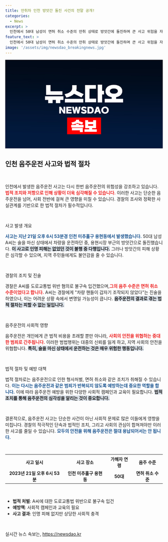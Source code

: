 ```yaml
---
title: 만취차 인천 방앗간 돌진 사건의 전말 공개!
categories:
  - News
excerpt: >
  인천에서 50대 남성이 면허 취소 수준의 만취 상태로 방앗간에 돌진하며 큰 사고 위험을 자아냈다! 인명 피해는 없었지만, 경찰은 그의 진술을 바탕으로 사건을 조사 중이다. 이 사고의 배경은 과연 무엇일까?
feature_text: >
  인천에서 50대 남성이 면허 취소 수준의 만취 상태로 방앗간에 돌진하며 큰 사고 위험을 자아냈다! 인명 피해는 없었지만, 경찰은 그의 진술을 바탕으로 사건을 조사 중이다. 이 사고의 배경은 과연 무엇일까?
image: '/assets/img/newsdao_breakingnews.jpg'
---
```


<p><img src="/assets/img/newsdao_breakingnews.jpg" alt="pcversion 속보" /></p>

<h2 data-ke-size="size26">인천 음주운전 사고와 법적 절차</h2>

<p data-ke-size="size16">&nbsp;</p>

<p>인천에서 발생한 음주운전 사고는 다시 한번 음주운전의 위험성을 강조하고 있습니다. <b><span style="color: #ee2323;">법적 조치와 저항으로 인해 상황이 더욱 심각해질 수 있습니다.</span></b> 이러한 사고는 단순한 음주운전을 넘어, 사회 전반에 걸쳐 큰 영향을 미칠 수 있습니다. 경찰의 조사와 정확한 사실관계를 기반으로 한 법적 절차가 필수적입니다. </p>

<p data-ke-size="size16">&nbsp;</p>

<p>사고 발생 개요</p>

<p><b><span style="color: #1a5490;">사고는 지난 21일 오후 6시 53분경 인천 미추홀구 용현동에서 발생했습니다.</span></b> 50대 남성 A씨는 술을 마신 상태에서 차량을 운전하던 중, 용현시장 부근의 방앗간으로 돌진했습니다. <b><span style="background-color: #21538527;">이 사고로 인명 피해는 없었던 것이 불행 중 다행입니다.</span></b> 그러나 방앗간의 피해 상황은 심각할 수 있으며, 지역 주민들에게도 불안감을 줄 수 있습니다.</p>

<p data-ke-size="size16">&nbsp;</p>

<p>경찰의 조치 및 진술</p>

<p>경찰은 A씨를 도로교통법 위반 혐의로 불구속 입건했으며,<b><span style="color: #ee2323;">그의 음주 수준은 면허 취소 수준이었다고 합니다.</span></b> A씨는 경찰에게 "차량 핸들이 갑자기 조작되지 않았다"는 진술을 하였으나, 이는 어려운 상황 속에서 변명일 가능성이 큽니다. <b><span style="background-color: #21538527;">음주운전의 결과로 겪는 법적 절차는 피할 수 없는 일입니다.</span></b></p>

<p data-ke-size="size16">&nbsp;</p>

<p>음주운전의 사회적 영향</p>

<p>음주운전은 개인에게 큰 법적 비용을 초래할 뿐만 아니라, <b><span style="color: #ee2323;">사회의 안전을 위협하는 중대한 범죄로 간주됩니다.</span></b> 이러한 범법행위는 대중의 신뢰를 잃게 하고, 지역 사회의 안전을 위협합니다. <b><span style="background-color: #21538527;">특히, 술을 마신 상태에서 운전하는 것은 매우 위험한 행동입니다.</span></b></p>

<p data-ke-size="size16">&nbsp;</p>

<p>법적 절차 및 예방 대책</p>

<p>법적 절차로는 음주운전으로 인한 형사처벌, 면허 취소와 같은 조치가 취해질 수 있습니다. <b><span style="color: #1a5490;">이는 다시는 음주운전과 같은 범죄가 반복되지 않도록 예방하는데 중요한 역할을 합니다.</span></b> 이에 따라 음주운전 예방을 위한 다양한 사회적 캠페인과 교육이 필요합니다. <b><span style="background-color: #21538527;">법적 조치를 통해 음주운전의 심각성을 알리는 것이 중요합니다.</span></b></p>

<p data-ke-size="size16">&nbsp;</p>

<p>결론적으로, 음주운전 사고는 단순한 사건이 아닌 사회적 문제로 많은 이들에게 영향을 미칩니다. 경찰의 적극적인 단속과 법적인 조치, 그리고 사회의 관심이 합쳐져야만 이러한 사고를 줄일 수 있습니다. <b><span style="color: #1a5490;">모두의 안전을 위해 음주운전은 절대 용납되어서는 안 됩니다.</span></b></p>

<p data-ke-size="size16">&nbsp;</p>

<table style="width:100%; border-collapse: collapse;">
  <tr>
    <th style="text-align: center; height: 30px;">사고 일시</th>
    <th style="text-align: center; height: 30px;">사고 장소</th>
    <th style="text-align: center; height: 30px;">가해자 연령</th>
    <th style="text-align: center; height: 30px;">음주 수준</th>
  </tr>
  <tr>
    <td style="text-align: center; height: 17px;"><b>2023년 21일 오후 6시 53분</b></td>
    <td style="text-align: center; height: 17px;"><b>인천 미추홀구 용현동</b></td>
    <td style="text-align: center; height: 17px;"><b>50대</b></td>
    <td style="text-align: center; height: 17px;"><b>면허 취소 수준</b></td>
  </tr>
</table>

<p data-ke-size="size16">&nbsp;</p>

<ul>
  <li><b>법적 처벌</b>: A씨에 대한 도로교통법 위반으로 불구속 입건</li>
  <li><b>예방책</b>: 사회적 캠페인과 교육의 필요</li>
  <li><b>사고 결과</b>: 인명 피해 없지만 상당한 사회적 충격</li>
</ul> 

<p data-ke-size="size16">&nbsp;</p>
실시간 뉴스 속보는, <a href="https://newsdao.kr" rel="dofollow">https://newsdao.kr</a>


